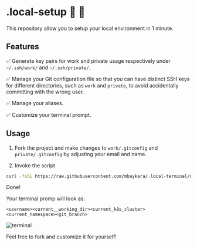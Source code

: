 # .local-setup :rocket: :trident:

This repository allow you to setup your local environment in 1 minute.


## Features
:white_check_mark: Generate key pairs for work and private usage respectively under `~/.ssh/work/` and `~/.ssh/private/`.

:white_check_mark: Manage your Git configuration file so that you can have distinct SSH keys for different directories, such as `work` and `private`, to avoid accidentally committing with the wrong user.

:white_check_mark: Manage your aliases.

:white_check_mark: Customize your terminal prompt.

## Usage
1. Fork the project and make changes to `work/.gitconfig` and `private/.gitconfig` by adjusting your email and name.

2. Invoke the script
   
```bash
curl -fsSL https://raw.githubusercontent.com/mbaykara/.local-terminal/main/setup.sh | bash
```

Done!

Your terminal promp will look as:
```
<username><current__working_dir><current_k8s_cluster><current_namespace><git_branch>
```
![terminal](image.png)

Feel free to fork and customize it for yourself! 
